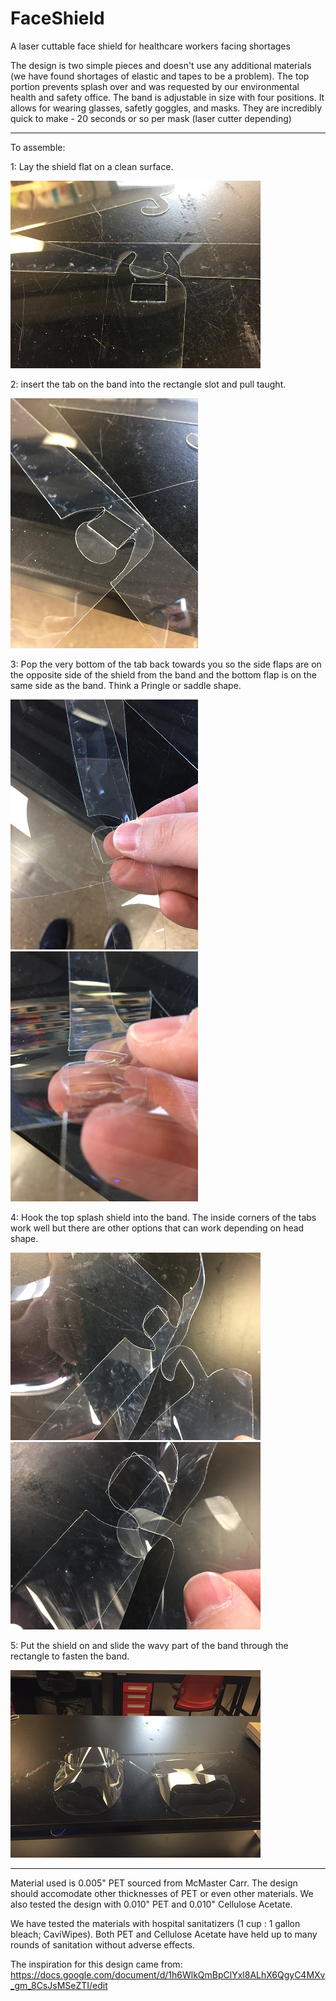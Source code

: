 # FaceShield
A laser cuttable face shield for healthcare workers facing shortages

The design is two simple pieces and doesn't use any additional materials (we have found shortages of elastic and tapes to be a problem). The top portion prevents splash over and was requested by our environmental health and safety office. The band is adjustable in size with four positions. It allows for wearing glasses, safetly goggles, and masks. They are incredibly quick to make - 20 seconds or so per mask (laser cutter depending)


----
To assemble:

1: Lay the shield flat on a clean surface.

![Step 1](https://github.com/UIC-Makerspace/FaceShield/blob/master/images/Step1.png)

2: insert the tab on the band into the rectangle slot and pull taught.

![Step 2](https://github.com/UIC-Makerspace/FaceShield/blob/master/images/Step2.png)

3: Pop the very bottom of the tab back towards you so the side flaps are on the opposite side of the shield from the band and the bottom flap is on the same side as the band. Think a Pringle or saddle shape.

![Step 3](https://github.com/UIC-Makerspace/FaceShield/blob/master/images/Step3.png)
![Step 4](https://github.com/UIC-Makerspace/FaceShield/blob/master/images/Step4.png)

4: Hook the top splash shield into the band. The inside corners of the tabs work well but there are other options that can work depending on head shape. 

![Step 5](https://github.com/UIC-Makerspace/FaceShield/blob/master/images/Step5.png)
![Step 6](https://github.com/UIC-Makerspace/FaceShield/blob/master/images/Step6.png)

5: Put the shield on and slide the wavy part of the band through the rectangle to fasten the band. 

![Finished](https://github.com/UIC-Makerspace/FaceShield/blob/master/images/FlatandFinished.png)

----
Material used is 0.005" PET sourced from McMaster Carr. The design should accomodate other thicknesses of PET or even other materials. We also tested the design with 0.010" PET and 0.010" Cellulose Acetate. 

We have tested the materials with hospital sanitatizers (1 cup : 1 gallon bleach; CaviWipes). Both PET and Cellulose Acetate have held up to many rounds of sanitation without adverse effects. 

The inspiration for this design came from: https://docs.google.com/document/d/1h6WlkQmBpClYxl8ALhX6QgyC4MXv_gm_8CsJsMSeZTI/edit 

